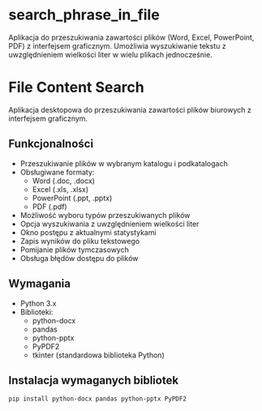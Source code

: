 # search_phrase_in_file
Aplikacja do przeszukiwania zawartości plików (Word, Excel, PowerPoint, PDF) z interfejsem graficznym. Umożliwia wyszukiwanie tekstu z uwzględnieniem wielkości liter w wielu plikach jednocześnie.

# File Content Search

Aplikacja desktopowa do przeszukiwania zawartości plików biurowych z interfejsem graficznym.

## Funkcjonalności

- Przeszukiwanie plików w wybranym katalogu i podkatalogach
- Obsługiwane formaty:
  - Word (.doc, .docx)
  - Excel (.xls, .xlsx) 
  - PowerPoint (.ppt, .pptx)
  - PDF (.pdf)
- Możliwość wyboru typów przeszukiwanych plików
- Opcja wyszukiwania z uwzględnieniem wielkości liter
- Okno postępu z aktualnymi statystykami
- Zapis wyników do pliku tekstowego
- Pomijanie plików tymczasowych
- Obsługa błędów dostępu do plików

## Wymagania

- Python 3.x
- Biblioteki:
  - python-docx
  - pandas
  - python-pptx
  - PyPDF2
  - tkinter (standardowa biblioteka Python)

## Instalacja wymaganych bibliotek

```bash
pip install python-docx pandas python-pptx PyPDF2
